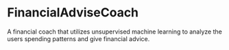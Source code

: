 # FinancialAdviseCoach
A financial coach that utilizes unsupervised machine learning to analyze the users spending patterns and give financial advice.
